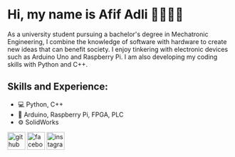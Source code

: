 # Hi, my name is Afif Adli 👋🏼👷🏼
As a university student pursuing a bachelor's degree in Mechatronic Engineering, I combine the knowledge of software with hardware to create new ideas that can benefit society. I enjoy tinkering with electronic devices such as Arduino Uno and Raspberry Pi. I am also developing my coding skills with Python and C++.

## Skills and Experience: 
- 💻 Python, C++
- 💾 Arduino, Raspberry Pi, FPGA, PLC
- ⚙️ SolidWorks



[<img src='https://cdn.jsdelivr.net/npm/simple-icons@3.0.1/icons/github.svg' alt='github' height='40'>](https://github.com/afif-adli)  [<img src='https://cdn.jsdelivr.net/npm/simple-icons@3.0.1/icons/facebook.svg' alt='facebook' height='40'>](https://www.facebook.com/afifus)  [<img src='https://cdn.jsdelivr.net/npm/simple-icons@3.0.1/icons/instagram.svg' alt='instagram' height='40'>](https://www.instagram.com/_afifadli/)  
